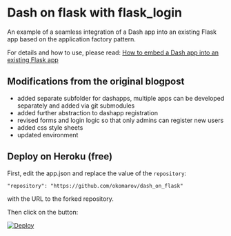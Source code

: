 # Dash on flask with flask_login
An example of a seamless integration of a Dash app into an existing Flask app based on the application factory pattern.

For details and how to use, please read: [How to embed a Dash app into an existing Flask app](https://medium.com/@olegkomarov_77860/how-to-embed-a-dash-app-into-an-existing-flask-app-ea05d7a2210b)

## Modifications from the original blogpost
* added separate subfolder for dashapps, multiple apps can be developed separately and added via git submodules
* added further abstraction to dashapp registration
* revised forms and login logic so that only admins can register new users
* added css style sheets
* updated environment

## Deploy on Heroku (free)
First, edit the app.json and replace the value of the `repository`:
```
"repository": "https://github.com/okomarov/dash_on_flask"
```
with the URL to the forked repository.

Then click on the button:

[![Deploy](https://www.herokucdn.com/deploy/button.svg)](https://heroku.com/deploy)
